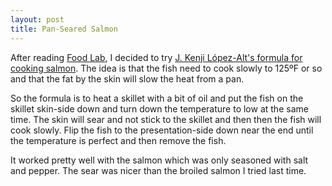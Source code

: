 ```yaml
---
layout: post
title: Pan-Seared Salmon
---
```

After reading [Food Lab](http://www.kenjilopezalt.com/), I decided to try [J. Kenji López-Alt's formula for cooking salmon](/food/recipe_list/Recipes/Ultra-Crisp-Skinned%20Pan-Roasted%20Fish%20Fillets.html). The idea is that the fish need to cook slowly to 125ºF or so and that the fat by the skin will slow the heat from a pan.

So the formula is to heat a skillet with a bit of oil and put the fish on the skillet skin-side down and turn down the temperature to low at the same time. The skin will sear and not stick to the skillet and then then the fish will cook slowly. Flip the fish to the presentation-side down near the end until the temperature is perfect and then remove the fish.

It worked pretty well with the salmon which was only seasoned with salt and pepper. The sear was nicer than the broiled salmon I tried last time.